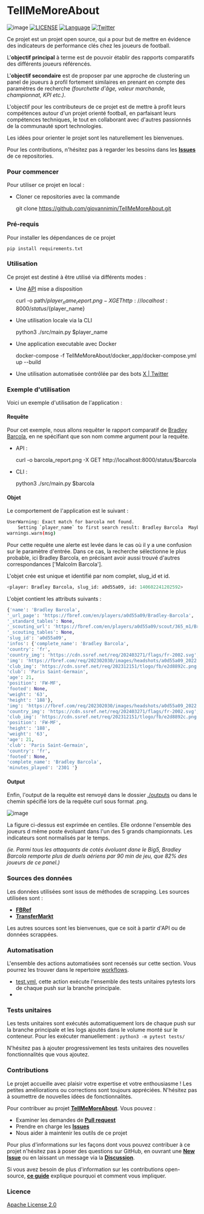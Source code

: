 # TellMeMoreAbout

![image](./assets/img/img_banniere.jpg)
[![LICENSE](https://img.shields.io/badge/License-Apache%202.0-yellow.svg)](https://github.com/myscale/myscaledb/blob/main/LICENSE)
[![Language](https://img.shields.io/badge/Language-Python-blue.svg)](https://isocpp.org/)
[![Twitter](https://img.shields.io/twitter/url/http/shields.io.svg?style=social&label=Twitter)](https://twitter.com/)




Ce projet est un projet open source, qui a pour but de mettre en évidence des indicateurs de performance 
clés chez les joueurs de football.

L'**objectif principal** à terme est de pouvoir établir des rapports comparatifs des différents joueurs référencés. 

L'**objectif secondaire** est de proposer par une approche de clustering un panel de joueurs à profil fortement 
similaires en prenant en compte des paramètres de recherche *(fourchette d'âge, valeur marchande, championnat, KPI etc.)*.  

L'objectif pour les contributeurs de ce projet est de mettre à profit leurs compétences autour d'un projet orienté 
football, en parfaisant leurs compétences techniques, le tout en collaborant avec d'autres 
passionnés de la communauté sport technologies. 

Les idées pour orienter le projet sont les naturellement les bienvenues.

Pour les contributions, n'hésitez pas à regarder les besoins dans les 
**[Issues](https://github.com/giovannimin/TellMeMoreAbout/issues)** de ce repositories.

### Pour commencer
Pour utiliser ce projet en local :
- Cloner ce repositories avec la commande


    git clone https://github.com/giovannimin/TellMeMoreAbout.git

### Pré-requis
Pour installer les dépendances de ce projet

    pip install requirements.txt


### Utilisation
Ce projet est destiné à être utilisé via différents modes :
- Une [API](./src/api/app.py) mise a disposition 


    curl -o path/${player_name}_report.png -X GET http://localhost:8000/status/${player_name}

- Une utilisation locale via la CLI 
    

    python3 ./src/main.py $player_name

- Une application executable avec Docker 


    docker-compose -f TellMeMoreAbout/docker_app/docker-compose.yml up --build

- Une utilisation automatisée contrôlée par des bots [X | Twitter](https://twitter.com)

### Exemple d'utilisation
Voici un exemple d'utilisation de l'application : 
#### Requête
Pour cet exemple, nous allons requêter le rapport comparatif de [Bradley Barcola](https://fbref.com/en/players/a0d55a09/Bradley-Barcola), en ne spécifiant que son nom comme argument pour la requête. 

- API :


    curl -o barcola_report.png -X GET http://localhost:8000/status/$barcola
- CLI : 


    python3 ./src/main.py $barcola

#### Objet
Le comportement de l'application est le suivant : 
```bash
UserWarning: Exact match for barcola not found.
    Setting `player_name` to first search result: Bradley Barcola  Maybe `player_name` could be one of them ['Malcolm Barcola']
warnings.warn(msg)
```
Pour cette requête une alerte est levée dans le cas où il y a une confusion sur le paramètre d'entrée.
Dans ce cas, la recherche sélectionne le plus probable, ici Bradley Barcola, 
en précisant avoir aussi trouvé d'autres correspondances ['Malcolm Barcola']. 

L'objet crée est unique et identifié par nom complet, slug_id et id.
```bash
<player: Bradley Barcola, slug_id: a0d55a09, id: 140602241202592>
```


L'objet contient les attributs suivants : 

```python
{'name': 'Bradley Barcola',
'_url_page': 'https://fbref.com/en/players/a0d55a09/Bradley-Barcola',
'_standard_tables': None,
'_scouting_url': 'https://fbref.com/en/players/a0d55a09/scout/365_m1/Bradley-Barcola-Scouting-Report',
'_scouting_tables': None,
'slug_id': 'a0d55a09',
'infos': {'complete_name': 'Bradley Barcola',
'country': 'fr',
'country_img': 'https://cdn.ssref.net/req/202403271/flags/fr-2002.svg',
'img': 'https://fbref.com/req/202302030/images/headshots/a0d55a09_2022.jpg',
'club_img': 'https://cdn.ssref.net/req/202312151/tlogo/fb/e2d8892c.png',
'club': 'Paris Saint-Germain',
'age': 21,
'position': 'FW-MF',
'footed': None,
'weight': '63',
'height': '188'},
'img': 'https://fbref.com/req/202302030/images/headshots/a0d55a09_2022.jpg',
'country_img': 'https://cdn.ssref.net/req/202403271/flags/fr-2002.svg',
'club_img': 'https://cdn.ssref.net/req/202312151/tlogo/fb/e2d8892c.png',
'position': 'FW-MF',
'height': '188',
'weight': '63',
'age': 21,
'club': 'Paris Saint-Germain',
'country': 'fr',
'footed': None,
'complete_name': 'Bradley Barcola',
'minutes_played': '2301 '}
```

#### Output
Enfin, l'output de la requête est renvoyé dans le dossier [./outputs](./outputs) 
ou dans le chemin spécifié lors de la requête curl sous format .png. 

![image](./assets/img/exemple_output.png)

La figure ci-dessus est exprimée en centiles. Elle ordonne l'ensemble 
des joueurs d même poste évoluant dans l'un des 5 grands championnats. 
Les indicateurs sont normalisés par le temps.

*(ie. Parmi tous les attaquants de cotés évoluant dane le Big5,
Bradley Barcola remporte plus de duels aériens par 90 min de jeu, 
que 82% des joueurs de ce panel.)*

### Sources des données
Les données utilisées sont issus de méthodes de scrapping. Les sources utilisées sont :
- **[FBRef](https://fbref.com/)** 
- **[TransferMarkt](https://www.transfermarkt.fr/)**

Les autres sources sont les bienvenues, que ce soit à partir d'API ou de données scrappées. 


### Automatisation 
L'ensemble des actions automatisées sont recensés sur cette section. 
Vous pourrez les trouver dans le repertoire 
[workflows](https://github.com/giovannimin/TellMeMoreAbout/tree/main/.github/workflows). 
- [test.yml](https://github.com/giovannimin/TellMeMoreAbout/tree/main/.github/workflows/test.yml), 
cette action exécute l'ensemble des tests unitaires pytests lors de chaque push sur la branche principale. 
- 

### Tests unitaires
Les tests unitaires sont exécutés automatiquement lors de chaque push sur la branche principale et les logs ajoutés dans le volume monté sur le conteneur. 
Pour les exécuter manuellement : `python3 -m pytest tests/`

N'hésitez pas à ajouter progressivement les tests unitaires des nouvelles fonctionnalités que vous ajoutez. 


### Contributions

Le projet accueille avec plaisir votre expertise et votre enthousiasme !
Les petites améliorations ou corrections sont toujours appréciées.
N'hésitez pas à soumettre de nouvelles idées de fonctionnalités. 

Pour contribuer au projet **[TellMeMoreAbout](https://github.com/giovannimin/TellMeMoreAbout)**. Vous pouvez :
- Examiner les demandes de **[Pull request](https://github.com/giovannimin/TellMeMoreAbout/pulls)**
- Prendre en charge les **[Issues](https://github.com/giovannimin/TellMeMoreAbout/issues)**
- Nous aider à maintenir les outils de ce projet 


Pour plus d'informations sur les façons dont vous pouvez contribuer à ce projet n'hésitez pas à poser des questions 
sur GitHub, en ouvrant une **[New Issue](https://github.com/giovannimin/TellMeMoreAbout/issues/new)** ou en laissant un message via la **[Discussion](https://github.com/giovannimin/TellMeMoreAbout/discussions/1)**.


Si vous avez besoin de plus d'information sur les contributions open-source,
**[ce guide](https://opensource.guide/how-to-contribute/)** explique pourquoi et comment vous impliquer.


### Licence
[Apache License 2.0](license)



